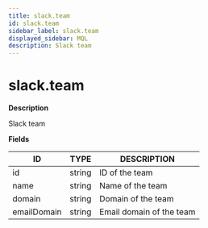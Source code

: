 ```yaml
---
title: slack.team
id: slack.team
sidebar_label: slack.team
displayed_sidebar: MQL
description: Slack team
---
```


# slack.team

**Description**

Slack team

**Fields**

| ID          | TYPE   | DESCRIPTION              |
| ----------- | ------ | ------------------------ |
| id          | string | ID of the team           |
| name        | string | Name of the team         |
| domain      | string | Domain of the team       |
| emailDomain | string | Email domain of the team |
